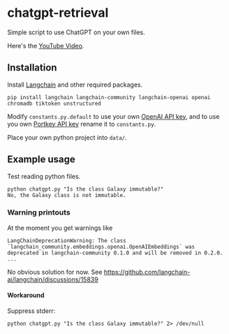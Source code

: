 # chatgpt-retrieval

Simple script to use ChatGPT on your own files.

Here's the [YouTube Video](https://youtu.be/9AXP7tCI9PI).

## Installation

Install [Langchain](https://github.com/hwchase17/langchain) and other required packages.
```shell
pip install langchain langchain-community langchain-openai openai chromadb tiktoken unstructured
```
Modify `constants.py.default` to use your own [OpenAI API key](https://platform.openai.com/account/api-keys), and to use you own [Portkey API key](https://app.portkey.ai/) rename it to `constants.py`.


Place your own python project into `data/`.

## Example usage
Test reading python files.
```shell
python chatgpt.py "Is the class Galaxy immutable?"
No, the Galaxy class is not immutable.
```

### Warning printouts
At the moment you get warnings like
```
LangChainDeprecationWarning: The class `langchain_community.embeddings.openai.OpenAIEmbeddings` was deprecated in langchain-community 0.1.0 and will be removed in 0.2.0.
...
```
No obvious solution for now. See https://github.com/langchain-ai/langchain/discussions/15839

#### Workaround
Suppress stderr:
```shell
python chatgpt.py "Is the class Galaxy immutable?" 2> /dev/null
```